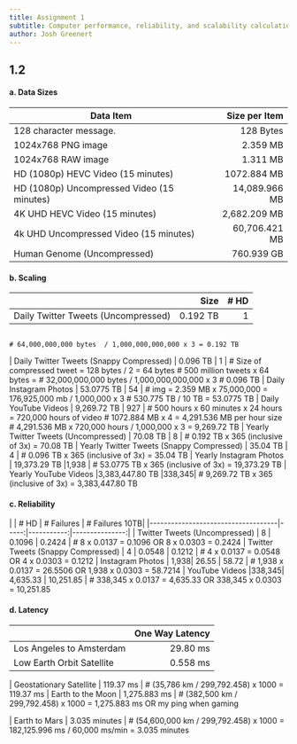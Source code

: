 ```yaml
---
title: Assignment 1
subtitle: Computer performance, reliability, and scalability calculation
author: Josh Greenert
---
```


## 1.2 

#### a. Data Sizes

| Data Item                                  | Size per Item | 
|--------------------------------------------|--------------:|
| 128 character message.                     |     128 Bytes |
| 1024x768 PNG image                         |      2.359 MB | # 1024 pixels x 768 pixels x 3 bytes per pixel = 2,359,296 bytes / 1,048,576 
| 1024x768 RAW image                         |      1.311 MB | # 1024 pixels x 768 pixels x (14 bpp / 8) = 1,374,336 bytes / 1,048,576 
| HD (1080p) HEVC Video (15 minutes)         |   1072.884 MB | # 10mbps = 10,000kbps X 900 seconds / 8 bits = 1,125,000,000 bytes / 1,048,576
| HD (1080p) Uncompressed Video (15 minutes) | 14,089.966 MB | # 1920 x 1080 x 3 bytes x 30 frames x 90 sec = 14,774,400,000 bytes / 1,048,576
| 4K UHD HEVC Video (15 minutes)             |  2,682.209 MB | # 25mbps = 25000kbps x 900 sec / 8 bits p byte = 2,812,500,000 bytes / 1,048,576
| 4k UHD Uncompressed Video (15 minutes)     | 60,706.421 MB | # 3840 x 2160 x 3 bytes x 30 frames x 900 sec = 63,655,296,000 bytes / 1,048,576
| Human Genome (Uncompressed)                |    760.939 GB | # 3.2 billion base pairs x 2 bits / 8 bits p byte / 1,024 b / 1,024 kb / 1,024 kb

#### b. Scaling
<!--
Assume each hard drive is 10TB.  By default, HDFS stores three copies of each piece of data, so you will need to triple the amount storage required
Twitter statistics estimates 500 million tweets are sent each day. For simplicity, assume each tweet is 128 characters.  See the Snappy Github repository for estimates of Snappy's performance.
Instagram statistics estimates over 100 million videos and photos are uploaded to Instagram every day. Assume that 75% of those items are 1024x768 PNG photos.
YouTube statistics estimates 500 hours of video is uploaded to YouTube every minute. For simplicity, assume all videos are HD quality encoded using HEVC at 30 frames per second. 
-->

|                                           | Size                      | # HD | 
|-------------------------------------------|---------:                 |-----:|
| Daily Twitter Tweets (Uncompressed)       |      0.192 TB             |  1   | # 128 bytes x 500 million tweets = 64,000,000,000 bytes 
                                                                                 # 64,000,000,000 bytes  / 1,000,000,000,000 x 3 = 0.192 TB
| Daily Twitter Tweets (Snappy Compressed)  |      0.096 TB             |  1   | # Size of compressed tweet = 128 bytes / 2 = 64 bytes
                                                                                 # 500 million tweets x 64 bytes = 
                                                                                 # 32,000,000,000 bytes / 1,000,000,000,000 x 3
                                                                                 # 0.096 TB
| Daily Instagram Photos                    |    53.0775 TB             |  54  | # img = 2.359 MB x 75,000,000 = 176,925,000 mb / 1,000,000 x 3
                                                                                 # 530.775 TB / 10 TB = 53.0775 TB
| Daily YouTube Videos                      |   9,269.72 TB             |  927 | # 500 hours x 60 minutes x 24 hours = 720,000 hours of video
                                                                                 # 1072.884 MB x 4 = 4,291.536 MB per hour size
                                                                                 # 4,291.536 MB x 720,000 hours / 1,000,000 x 3 = 9,269.72 TB
| Yearly Twitter Tweets (Uncompressed)      |      70.08 TB             |   8  | # 0.192 TB x 365 (inclusive of 3x) = 70.08 TB
| Yearly Twitter Tweets (Snappy Compressed) |      35.04 TB             |   4  | # 0.096 TB x 365 (inclusive of 3x) = 35.04 TB
| Yearly Instagram Photos                   |  19,373.29 TB             |1,938 | # 53.0775 TB x 365 (inclusive of 3x) = 19,373.29 TB
| Yearly YouTube Videos                     |3,383,447.80 TB            |338,345| # 9,269.72 TB x 365 (inclusive of 3x) = 3,383,447.80 TB

#### c. Reliability
<!-- 
Using the yearly estimates from the previous part, estimate the number of hard drive failures per year using data from Backblaze's hard drive statistics.
https://www.backblaze.com/blog/backblaze-drive-stats-for-q3-2022/
https://www.backblaze.com/b2/hard-drive-test-data.html

-->
|                                    |  # HD | # Failures | # Failures 10TB|
|------------------------------------|- ----:|-----------:|---------------:|
| Twitter Tweets (Uncompressed)      |  8    |  0.1096    |  0.2424        | # 8 x 0.0137 = 0.1096 OR 8 x 0.0303 = 0.2424
| Twitter Tweets (Snappy Compressed) |  4    |  0.0548    |  0.1212        | # 4 x 0.0137 = 0.0548 OR 4 x 0.0303 = 0.1212
| Instagram Photos                   |  1,938|  26.55     |   58.72        | # 1,938 x 0.0137 = 26.5506 OR 1,938 x 0.0303 = 58.7214
| YouTube Videos                     |338,345| 4,635.33   |  10,251.85     | # 338,345 x 0.0137 = 4,635.33 OR 338,345 x 0.0303 = 10,251.85

#### d. Latency
<!-- 
Provide estimates of the one way latency for each of the following items. Please explain how you arrived at the estimates for each item by citing references or providing calculations 

Based on cacluating distances and the speed of light.
latency (ms) = (distance x 2 / speed of light) x 1000  <- This is based on two-way; we need one-way
speed of light = 299,792.458 ms
*easier convserions with metric
-->
|                           | One Way Latency      |
|---------------------------|---------------------:|
| Los Angeles to Amsterdam  | 29.80 ms             | # (8934 km / 299,792.458) x 1000 = 29.80 ms
| Low Earth Orbit Satellite | 0.558 ms             | # (167.4 km / 299,792.458) x 1000 = 0.558 ms
<!--
Assuming the use of a low orbit between (167.4 km) and Geostationary orbit (35,786 kilometers)
-->
| Geostationary Satellite   | 119.37 ms            | # (35,786 km / 299,792.458) x 1000 = 119.37 ms
| Earth to the Moon         | 1,275.883 ms         | # (382,500 km / 299,792.458) x 1000 = 1,275.883 ms OR my ping when gaming
<!--
According to Google, the distance varies because of the movement of the earth but is approximately 382,500 km
-->
| Earth to Mars             | 3.035 minutes        | # (54,600,000 km / 299,792.458) x 1000 = 182,125.996 ms / 60,000 ms/min = 3.035 minutes
<!-- 
According to Google, the distance varies because of the movement of our planets but is estimated as approximately 54.6 million kilometers
minute = x / (1000 milliseconds (convert to seconds) x 60 sec)
-->
